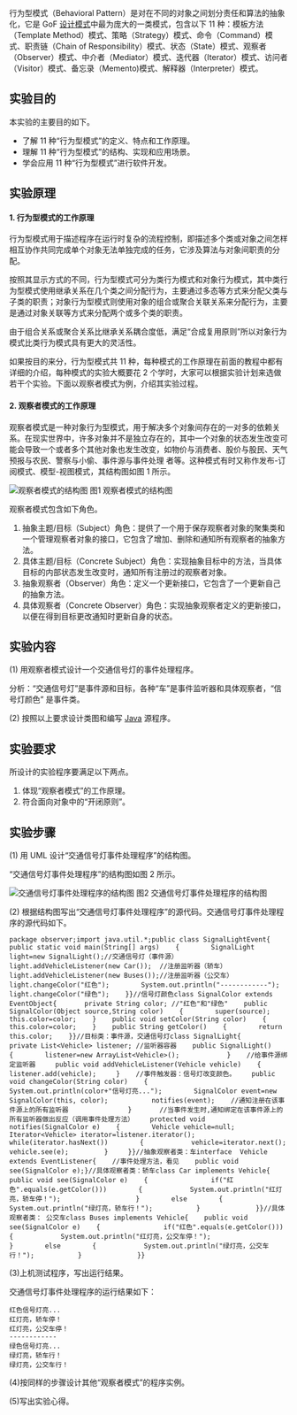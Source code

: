 行为型模式（Behavioral Pattern）是对在不同的对象之间划分责任和算法的抽象化，它是 GoF [设计模式](http://c.biancheng.net/design_pattern/)中最为庞大的一类模式，包含以下 11 种：模板方法（Template Method）模式、策略（Strategy）模式、命令（Command）模式、职责链（Chain of Responsibility）模式、状态（State）模式、观察者（Observer）模式、中介者（Mediator）模式、迭代器（Iterator）模式、访问者（Visitor）模式、备忘录（Memento)模式、解释器（Interpreter）模式。

## 实验目的

本实验的主要目的如下。

- 了解 11 种“行为型模式”的定义、特点和工作原理。
- 理解 11 种“行为型模式”的结构、实现和应用场景。
- 学会应用 11 种“行为型模式”进行软件开发。

## 实验原理

#### 1. 行为型模式的工作原理

行为型模式用于描述程序在运行时复杂的流程控制，即描述多个类或对象之间怎样相互协作共同完成单个对象无法单独完成的任务，它涉及算法与对象间职责的分配。

按照其显示方式的不同，行为型模式可分为类行为模式和对象行为模式，其中类行为型模式使用继承关系在几个类之间分配行为，主要通过多态等方式来分配父类与子类的职责；对象行为型模式则使用对象的组合或聚合关联关系来分配行为，主要是通过对象关联等方式来分配两个或多个类的职责。

由于组合关系或聚合关系比继承关系耦合度低，满足“合成复用原则”所以对象行为模式比类行为模式具有更大的灵活性。

如果按目的来分，行为型模式共 11 种，每种模式的工作原理在前面的教程中都有详细的介绍，每种模式的实验大概要花 2 个学时，大家可以根据实验计划来选做若干个实验。下面以观察者模式为例，介绍其实验过程。

#### 2. 观察者模式的工作原理

观察者模式是一种对象行为型模式，用于解决多个对象间存在的一对多的依赖关系。在现实世界中，许多对象并不是独立存在的，其中一个对象的状态发生改变可能会导致一个或者多个其他对象也发生改变，如物价与消费者、股价与股民、天气预报与农民、警察与小偷、事件源与事件处理 者等。这种模式有时又称作发布-订阅模式、模型-视图模式，其结构图如图 1 所示。



![观察者模式的结构图](http://c.biancheng.net/uploads/allimg/181119/3-1Q1191P552P6.gif)
图1 观察者模式的结构图


观察者模式包含如下角色。

1. 抽象主题/目标（Subject）角色：提供了一个用于保存观察者对象的聚集类和一个管理观察者对象的接口，它包含了增加、删除和通知所有观察者的抽象方法。
2. 具体主题/目标（Concrete Subject）角色：实现抽象目标中的方法，当具体目标的内部状态发生改变时，通知所有注册过的观察者对象。
3. 抽象观察者（Observer）角色：定义一个更新接口，它包含了一个更新自己的抽象方法。
4. 具体观察者（Concrete Observer）角色：实现抽象观察者定义的更新接口，以便在得到目标更改通知时更新自身的状态。

## 实验内容

(1) 用观察者模式设计一个交通信号灯的事件处理程序。

分析：“交通信号灯”是事件源和目标，各种“车”是事件监听器和具体观察者，“信号灯颜色” 是事件类。

(2) 按照以上要求设计类图和编写 [Java](http://c.biancheng.net/java/) 源程序。

## 实验要求

所设计的实验程序要满足以下两点。

1. 体现“观察者模式”的工作原理。
2. 符合面向对象中的“开闭原则”。

## 实验步骤

(1) 用 UML 设计“交通信号灯事件处理程序”的结构图。

“交通信号灯事件处理程序”的结构图如图 2 所示。



![交通信号灯事件处理程序的结构图](http://c.biancheng.net/uploads/allimg/181119/3-1Q1191P61B96.gif)
图2 交通信号灯事件处理程序的结构图


(2) 根据结构图写出“交通信号灯事件处理程序”的源代码。交通信号灯事件处理程序的源代码如下。

```
package observer;import java.util.*;public class SignalLightEvent{    public static void main(String[] args)    {        SignalLight light=new SignalLight();//交通信号灯（事件源）            light.addVehicleListener(new Car());  //注册监听器（轿车）        light.addVehicleListener(new Buses());//注册监听器（公交车）        light.changeColor("红色");        System.out.println("------------");           light.changeColor("绿色");    }}//信号灯颜色class SignalColor extends EventObject{       private String color; //"红色"和"绿色"    public SignalColor(Object source,String color)    {        super(source);        this.color=color;    }    public void setColor(String color)    {          this.color=color;    }    public String getColor()    {        return this.color;    }}//目标类：事件源，交通信号灯class SignalLight{        private List<Vehicle> listener; //监听器容器    public SignalLight()    {        listener=new ArrayList<Vehicle>();            }    //给事件源绑定监听器     public void addVehicleListener(Vehicle vehicle)    {         listener.add(vehicle);     }    //事件触发器：信号灯改变颜色。    public void changeColor(String color)    {        System.out.println(color+"信号灯亮...");        SignalColor event=new SignalColor(this, color);           notifies(event);    //通知注册在该事件源上的所有监听器               }       //当事件发生时,通知绑定在该事件源上的所有监听器做出反应（调用事件处理方法）    protected void notifies(SignalColor e)    {        Vehicle vehicle=null;         Iterator<Vehicle> iterator=listener.iterator();         while(iterator.hasNext())        {            vehicle=iterator.next();             vehicle.see(e);         }     }}//抽象观察者类：车interface  Vehicle extends EventListener{    //事件处理方法，看见    public void see(SignalColor e);}//具体观察者类：轿车class Car implements Vehicle{    public void see(SignalColor e)    {                if("红色".equals(e.getColor()))        {            System.out.println("红灯亮，轿车停！");                   }        else        {            System.out.println("绿灯亮，轿车行！");           }              }}//具体观察者类： 公交车class Buses implements Vehicle{    public void see(SignalColor e)    {                if("红色".equals(e.getColor()))        {            System.out.println("红灯亮，公交车停！");                   }        else        {            System.out.println("绿灯亮，公交车行！");           }              }}
```


(3)上机测试程序，写出运行结果。

交通信号灯事件处理程序的运行结果如下：

```
红色信号灯亮...
红灯亮，轿车停！
红灯亮，公交车停！
------------
绿色信号灯亮...
绿灯亮，轿车行！
绿灯亮，公交车行！
```


(4)按同样的步骤设计其他“观察者模式”的程序实例。

(5)写出实验心得。